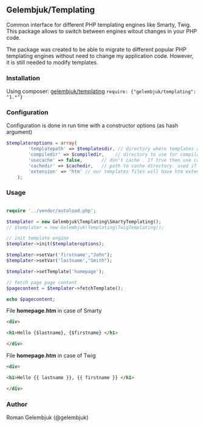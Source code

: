 ## Gelembjuk/Templating

Common interface for different PHP templating engines like Smarty, Twig. This package allows to switch between engines witout changes in your PHP code.

The package was created to be able to migrate to different popular PHP templating engines without need to change my application code. However, it is still needed to modify templates.

### Installation
Using composer: [gelembjuk/templating](http://packagist.org/packages/gelembjuk/templating) ``` require: {"gelembjuk/templating": "1.*"} ```

### Configuration

Configuration is done in run time with a constructor options (as hash argument)


```php
$templateroptions = array(
		'templatepath' => $templatesdir, // directory where templates are stored
		'compiledir' => $compiledir,    // directory to use for compilation temp files. It is needed fro Smarty, but not Twig 
		'usecache' => false,       // don't cache . If true then use cache
		'cachedir' => $cachedir,   // path to cache directory. used if `usecache` is true
		'extension' => 'htm' // our templates files will have htm extension
	);
```

### Usage


```php

require '../vendor/autoload.php';

$templater = new Gelembjuk\Templating\SmartyTemplating();
// $templater = new Gelembjuk\Templating\TwigTemplating();

// init template engine
$templater->init($templateroptions);

$templater->setVar('firstname',"John");
$templater->setVar('lastname',"Smith");

$templater->setTemplate('homepage');

// fetch page page content
$pagecontent = $templater->fetchTemplate();

echo $pagecontent;

```
File **homepage.htm** in case of Smarty

```html
<div>

<h1>Hello {$lastname}, {$firstname} </h1> 

</div>

```

File **homepage.htm** in case of Twig

```html
<div>

<h1>Hello {{ lastname }}, {{ firstname }} </h1> 

</div>

```

### Author

Roman Gelembjuk (@gelembjuk)

